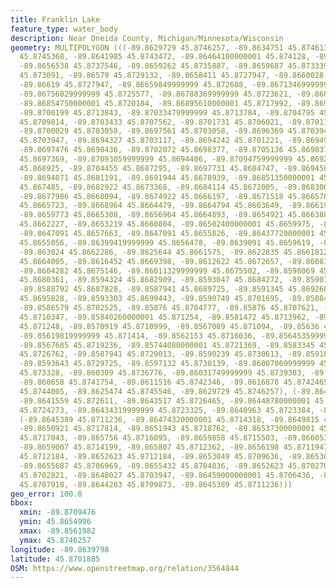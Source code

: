 ```yaml
---
title: Franklin Lake
feature_type: water_body
description: Near Oneida County, Michigan/Minnesota/Wisconsin
geometry: MULTIPOLYGON (((-89.8629729 45.8746257, -89.8634751 45.8746139, -89.86382399999999
  45.8745368, -89.8641985 45.8743472, -89.86464100000001 45.874128, -89.8651177 45.8739206,
  -89.8656538 45.8737546, -89.8659262 45.8735887, -89.8659687 45.8733399, -89.8659177
  45.873091, -89.86579 45.8729132, -89.8658411 45.8727947, -89.8660028 45.8727591,
  -89.86619 45.8727947, -89.86659849999999 45.872688, -89.86713469999999 45.8726347,
  -89.86756029999999 45.8725577, -89.86788369999999 45.8723621, -89.8682326 45.8722199,
  -89.86854750000001 45.8720184, -89.86895610000001 45.8717992, -89.8695348 45.8715325,
  -89.8700199 45.8713843, -89.87033479999999 45.8713784, -89.8704795 45.8712243, -89.8705561
  45.8709814, -89.8703433 45.8707562, -89.8701731 45.8706021, -89.8701135 45.8704243,
  -89.8700029 45.8703058, -89.8697561 45.8703058, -89.8696369 45.8703947, -89.8694582
  45.8703947, -89.8694327 45.8703117, -89.8694242 45.8701221, -89.8694922 45.8699266,
  -89.8697476 45.8698436, -89.8702072 45.8698377, -89.8705136 45.8698377, -89.87081139999999
  45.8697369, -89.87093059999999 45.8694406, -89.87094759999999 45.8692214, -89.87076039999999
  45.868925, -89.8704455 45.8687295, -89.8697731 45.8684747, -89.8694582 45.868285,
  -89.8694071 45.8681191, -89.8691944 45.8678939, -89.86851350000001 45.8676094, -89.8683518
  45.867485, -89.8682922 45.8673368, -89.8684114 45.8672005, -89.86830070000001 45.8670583,
  -89.8677986 45.8668094, -89.8674922 45.8666197, -89.8671518 45.8665782, -89.86694749999999
  45.8665723, -89.8668964 45.8664479, -89.8664794 45.8663649, -89.8661985 45.8664775,
  -89.8659773 45.8665308, -89.8656964 45.8664893, -89.8654921 45.8663886, -89.865407
  45.8662227, -89.8653219 45.8660804, -89.86502400000001 45.8659975, -89.8648283 45.8659145,
  -89.8647091 45.8657663, -89.8647091 45.8655826, -89.86437720000001 45.8654996, -89.86414739999999
  45.8655056, -89.86399419999999 45.8656478, -89.8639091 45.8659619, -89.8635687 45.8661278,
  -89.863024 45.8662286, -89.8625644 45.8661575, -89.8622835 45.8661812, -89.8620197
  45.8664005, -89.8616452 45.8669398, -89.8612622 45.8672657, -89.86081969999999 45.8674435,
  -89.8604282 45.8675146, -89.86011329999999 45.8675502, -89.8598069 45.8676865, -89.8596196
  45.8680361, -89.8594324 45.8682909, -89.8593047 45.8684272, -89.8590749 45.8687354,
  -89.8588792 45.8687828, -89.8587941 45.8689725, -89.8591345 45.8692688, -89.8592962
  45.8695828, -89.8593303 45.8699443, -89.8590749 45.8701695, -89.8588451 45.8701814,
  -89.8586579 45.8702525, -89.85876 45.8704777, -89.85876 45.8707621, -89.8586068
  45.8710347, -89.85840260000001 45.871254, -89.8581472 45.8713962, -89.85763660000001
  45.871248, -89.8570919 45.8710999, -89.8567089 45.871094, -89.85636 45.8711888,
  -89.85619819999999 45.871414, -89.8562153 45.8716036, -89.85645359999999 45.8716984,
  -89.8567685 45.8719236, -89.85744080000001 45.8721369, -89.8583345 45.8725102, -89.8585983
  45.8726762, -89.8587941 45.8729013, -89.8590239 45.8730613, -89.8591685 45.8730613,
  -89.8593643 45.8729725, -89.8597132 45.8730139, -89.86007069999999 45.8731206, -89.86028349999999
  45.873328, -89.860309 45.8736776, -89.86031749999999 45.8739383, -89.8604792 45.874128,
  -89.860658 45.8741754, -89.8611516 45.8742346, -89.8616878 45.8742465, -89.8621133
  45.8744005, -89.8625474 45.8745546, -89.8629729 45.8746257), (-89.8640623 45.8724569,
  -89.8641559 45.872611, -89.8643517 45.8726465, -89.86448780000001 45.8725695, -89.8645049
  45.8724273, -89.86434319999999 45.8723325, -89.8640963 45.8723384, -89.8640623 45.8724569),
  (-89.8645389 45.8711236, -89.86474320000001 45.8714318, -89.8649815 45.8715503,
  -89.8650921 45.8717814, -89.8651943 45.8718762, -89.86537300000001 45.8718643, -89.8655772
  45.8717043, -89.865756 45.8716095, -89.8659858 45.8715503, -89.8660538 45.871491,
  -89.8659007 45.8714199, -89.865807 45.8712362, -89.8656198 45.8711947, -89.86539
  45.8712184, -89.8652623 45.8712184, -89.8653049 45.8709636, -89.8653049 45.8708155,
  -89.8655687 45.8706969, -89.8655432 45.8704836, -89.8652623 45.8702703, -89.86502400000001
  45.8702821, -89.8648027 45.8703947, -89.86459000000001 45.8706436, -89.86439420000001
  45.8707918, -89.8644283 45.8709873, -89.8645389 45.8711236)))
geo_error: 100.0
bbox:
  xmin: -89.8709476
  ymin: 45.8654996
  xmax: -89.8561982
  ymax: 45.8746257
longitude: -89.8639798
latitude: 45.8701885
OSM: https://www.openstreetmap.org/relation/3564844
---
```

